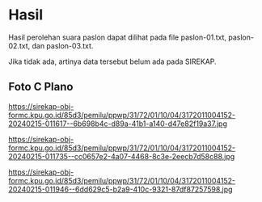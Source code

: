 # Hasil

Hasil perolehan suara paslon dapat dilihat pada file paslon-01.txt, paslon-02.txt, dan paslon-03.txt.

Jika tidak ada, artinya data tersebut belum ada pada SIREKAP.

## Foto C Plano

https://sirekap-obj-formc.kpu.go.id/85d3/pemilu/ppwp/31/72/01/10/04/3172011004152-20240215-011617--6b698b4c-d89a-41b1-a140-d47e82f19a37.jpg

https://sirekap-obj-formc.kpu.go.id/85d3/pemilu/ppwp/31/72/01/10/04/3172011004152-20240215-011735--cc0657e2-4a07-4468-8c3e-2eecb7d58c88.jpg

https://sirekap-obj-formc.kpu.go.id/85d3/pemilu/ppwp/31/72/01/10/04/3172011004152-20240215-011946--6dd629c5-b2a9-410c-9321-87df87257598.jpg
